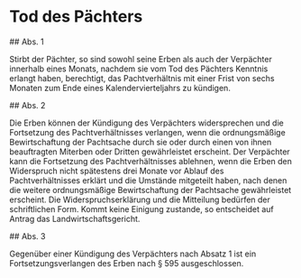# Tod des Pächters



\#\# Abs. 1

 Stirbt der Pächter, so sind sowohl seine Erben als auch der Verpächter innerhalb eines Monats, nachdem sie vom Tod des Pächters Kenntnis erlangt haben, berechtigt, das Pachtverhältnis mit einer Frist von sechs Monaten zum Ende eines Kalendervierteljahrs zu kündigen.

\#\# Abs. 2

 Die Erben können der Kündigung des Verpächters widersprechen und die Fortsetzung des Pachtverhältnisses verlangen, wenn die ordnungsmäßige Bewirtschaftung der Pachtsache durch sie oder durch einen von ihnen beauftragten Miterben oder Dritten gewährleistet erscheint. Der Verpächter kann die Fortsetzung des Pachtverhältnisses ablehnen, wenn die Erben den Widerspruch nicht spätestens drei Monate vor Ablauf des Pachtverhältnisses erklärt und die Umstände mitgeteilt haben, nach denen die weitere ordnungsmäßige Bewirtschaftung der Pachtsache gewährleistet erscheint. Die Widerspruchserklärung und die Mitteilung bedürfen der schriftlichen Form. Kommt keine Einigung zustande, so entscheidet auf Antrag das Landwirtschaftsgericht.

\#\# Abs. 3

 Gegenüber einer Kündigung des Verpächters nach Absatz 1 ist ein Fortsetzungsverlangen des Erben nach § 595 ausgeschlossen. 

